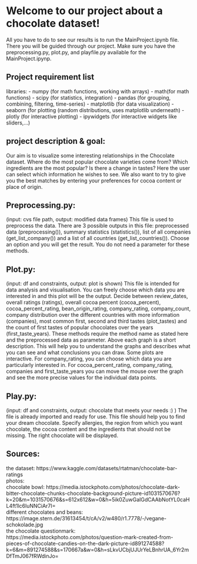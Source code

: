 <h1> Welcome to our project about a chocolate dataset! </h1>

All you have to do to see our results is to run the MainProject.ipynb file. There you will be guided through our project.
Make sure you have the preprocessing.py, plot.py, and playfile.py available for the MainProject.ipynp.

<h2>Project requirement list </h2>
libraries:
- numpy (for math functions, working with arrays)
- math(for math functions)
- scipy (for statistics, integration)
- pandas (for grouping, combining, filtering, time-series)
- matplotlib (for data visualization)
- seaborn (for plotting (random distributions, uses matplotlib underneath)
- plotly (for interactive plotting)
- ipywidgets (for interactive widgets like sliders,...)


<h2>project description & goal: </h2>
Our aim is to visualize some interesting relationships in the Chocolate dataset.
Where do the most popular chocolate varieties come from? Which ingredients are the most popular? Is there a change in tastes?
Here the user can select which information he wishes to see.
We also want to try to give you the best matches by entering your preferences for cocoa content or place of origin.


<h2>Preprocessing.py: </h2>
(input: cvs file path, output: modified data frames)
This file is used to preprocess the data.
There are 3 possible outputs in this file: preprocessed data (preprocessing()), summary statistics (statistics()), list of all companies (get_list_company()) and a list of all countries (get_list_countries()). Choose an option and you will get the result.
You do not need a parameter for these methods.

<h2>Plot.py: </h2>
(input: df and constraints, output: plot is shown)
This file is intended for data analysis and visualisation. You can freely choose which data you are interested in and this plot will be the output. Decide between review_dates, overall ratings (ratings), overall cocoa percent (cocoa_percent), cocoa_percent_rating, bean_origin_rating, company_rating, company_count, company distribution over the different countries with more information (companies), most common first, second and third tastes (plot_tastes) and the count of first tastes of popular chocolates over the years (first_taste_years). These methods require the method name as stated here and the preprocessed data as parameter. Above each graph is a short description. This will help you to understand the graphs and describes what you can see and what conclusions you can draw.
Some plots are interactive. For company_rating, you can choose which data you are particularly interested in. For cocoa_percent_rating, company_rating, companies and first_taste_years you can move the mouse over the graph and see the more precise values for the individual data points.

<h2>Play.py:  </h2>
(input: df and constraints, output: chocolate that meets your needs :) )
The file is already imported and ready for use.
This file should help you to find your dream chocolate. Specify allergies, the region from which you want chocolate, the cocoa content and the ingredients that should not be missing. The right chocolate will be displayed.


<h2>Sources: </h2>
the dataset: https://www.kaggle.com/datasets/rtatman/chocolate-bar-ratings   <br>
photos:  <br>
chocolate bowl: https://media.istockphoto.com/photos/chocolate-dark-bitter-chocolate-chunks-chocolate-background-picture-id1031570676?k=20&m=1031570676&s=612x612&w=0&h=5ik0ZuwGaIGdCAAbNotYL0caHL4ft1lc6luNNCiAr7I=   <br>
different chocolates and beans: https://image.stern.de/31613454/t/cA/v2/w480/r1.7778/-/vegane-schokolade.jpg   <br>
the chocolate questionmark: https://media.istockphoto.com/photos/question-mark-created-from-pieces-of-chocolate-candies-on-the-dark-picture-id891274588?k=6&m=891274588&s=170667a&w=0&h=sLkvUCbjUJUrYeLBnhrUA_6Yr2mDfTmJ067fRWdinJo=
